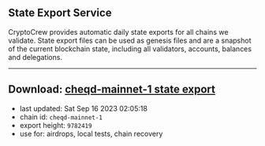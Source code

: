 ## State Export Service
CryptoCrew provides automatic daily state exports for all chains we validate. State export files can be used as genesis files and are a snapshot of the current blockchain state, including all validators, accounts, balances and delegations.

---
**Download: [cheqd-mainnet-1 state export](https://dl.ccvalidators.com/SERVICE/cheqd/cheqd-mainnet-1_export_9782419.json)**
---

- last updated: Sat Sep 16 2023 02:05:18
- chain id: `cheqd-mainnet-1`
- export height: `9782419`
- use for: airdrops, local tests, chain recovery

